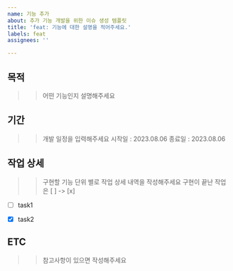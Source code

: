 ```yaml
---
name: 기능 추가
about: 추가 기능 개발을 위한 이슈 생성 템플릿
title: 'feat: 기능에 대한 설명을 적어주세요.'
labels: feat
assignees: ''

---
```


## 목적
>>어떤 기능인지 설명해주세요


## 기간
>> 개발 일정을 입력해주세요
시작일 : 2023.08.06
종료일 : 2023.08.06


## 작업 상세
>>구현할 기능 단위 별로 작업 상세 내역을 작성해주세요
>>구현이 끝난 작업은 [ ] -> [x]

- [ ] task1
- [x] task2


## ETC
>>참고사항이 있으면 작성해주세요
